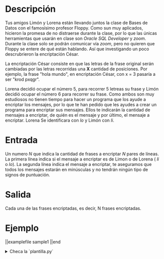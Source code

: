 # Descripción

Tus amigos Limón y Lorena están llevando juntos la clase de Bases de Datos con el famosísimo profesor Floppy. Como sun muy aplicados, hicieron la promesa de no distraerse durante la clase, por lo que las únicas herramientas que usarán en clase son _Oracle SQL Developer_ y _zoom_. Durante la clase solo se podrán comunicar vía _zoom_, pero no quieren que Floppy se entere de qué están hablando. Así que investigando un poco descrubrieron la encriptación César.

La encriptación César consiste en que las letras de la frase original serán cambiadas por las letras recorridas una **X** cantidad de posiciones. Por ejemplo, la frase "hola mundo", en encriptación César, con x = 3 pasaría a ser "krod pxqgr".

Lorena decidió ocupar el número 5, para recorrer 5 letreas su frase y Limón decidió ocupar el número 6 para recorrer su frase. Como ambos son muy estudiosos no tienen tiempo para hacer un programa que los ayude a encriptar los mensajes, por lo que te han pedido que les ayudes a crear un programa para encriptar sus mensajes. Ellos te indicarán la cantidad de mensajes a encriptar, de quién es el mensaje y por último, el mensaje a encriptar. Lorena Se identificara con _lo_ y Limón con _li_.

# Entrada

Un numero $N$ que indica la cantidad de frases a encriptar $N$ pares de líneas. La primera línea indica si el mensaje a encriptar es de Limon o de Lorena ( _li_ o _lo_). La segunda línea indica el mensaje a encriptar, te aseguramos que todos los mensajes estarán en minúsculas y no tendrán ningún tipo de signos de puntuación.

# Salida

Cada una de las frases encriptadas, es decir, N frases encriptadas.

# Ejemplo

||examplefile
sample1
||end

<details><summary>Checa la `plantilla.py`</summary>

{{plantilla.py}}

</details>

